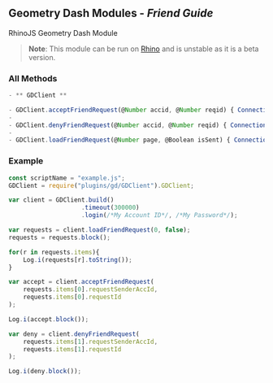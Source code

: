 ## Geometry Dash Modules - _Friend Guide_
RhinoJS Geometry Dash Module
> **Note**: This module can be run on [Rhino](https://developer.mozilla.org/ko/docs/Rhino) and is unstable as it is a beta version.

### All Methods
```javascript
- ** GDClient **

- GDClient.acceptFriendRequest(@Number accid, @Number reqid) { Connection (String) }
-
- GDClient.denyFriendRequest(@Number accid, @Number reqid) { Connection (String) }
-
- GDClient.loadFriendRequest(@Number page, @Boolean isSent) { Connection (String) }
```

### Example
```javascript
const scriptName = "example.js";
GDClient = require("plugins/gd/GDClient").GDClient;

var client = GDClient.build()
                    .timeout(300000)
                    .login(/*My Account ID*/, /*My Password*/);

var requests = client.loadFriendRequest(0, false);
requests = requests.block();

for(r in requests.items){
    Log.i(requests[r].toString());
}

var accept = client.acceptFriendRequest(
    requests.items[0].requestSenderAccId,
    requests.items[0].requestId
);

Log.i(accept.block());

var deny = client.denyFriendRequest(
    requests.items[1].requestSenderAccId,
    requests.items[1].requestId
);

Log.i(deny.block());
```
